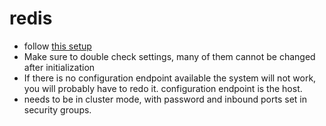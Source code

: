 # redis

- follow [this setup](https://aws.amazon.com/getting-started/hands-on/setting-up-a-redis-cluster-with-amazon-elasticache/)
- Make sure to double check settings, many of them cannot be changed after initialization
- If there is no configuration endpoint available the system will not work, you will probably have to redo it. configuration endpoint is the host.
- needs to be in cluster mode, with password and inbound ports set in security groups.

